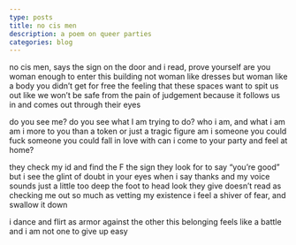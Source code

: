 ```yaml
---
type: posts
title: no cis men
description: a poem on queer parties
categories: blog
---
```


no cis men, says the sign on the door
and i read, prove yourself
are you woman enough to enter this building
not woman like dresses
but woman like a body you didn’t get for free
the feeling that these spaces want to spit us out
like we won’t be safe from the pain of judgement
because it follows us in
and comes out through their eyes

do you see me?
do you see what I am trying to do?
who i am, and what i am
am i more to you than a token
or just a tragic figure
am i someone you could fuck
someone you could fall in love with
can i come to your party and feel at home?

they check my id and find the F
the sign they look for to say “you’re good”
but i see the glint of doubt in your eyes
when i say thanks and my voice sounds
just a little too deep
the foot to head look they give
doesn’t read as checking me out
so much as vetting my existence
i feel a shiver of fear, and swallow it down

i dance and flirt as armor against the other
this belonging feels like a battle
and i am not one to give up easy
